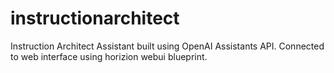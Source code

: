 # instructionarchitect
Instruction Architect Assistant built using OpenAI Assistants API. Connected to web interface using horizion webui blueprint.
